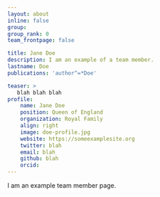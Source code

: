 ```yaml
---
layout: about
inline: false
group: 
group_rank: 0
team_frontpage: false

title: Jane Doe
description: I am an example of a team member.
lastname: Doe
publications: 'author^=*Doe'

teaser: >
   blah blah blah
profile:
    name: Jane Doe
    position: Queen of England
    organization: Royal Family 
    align: right
    image: doe-profile.jpg
    website: https://someexamplesite.org
    twitter: blah
    email: blah
    github: blah
    orcid: 
---
```


I am an example team member page.
